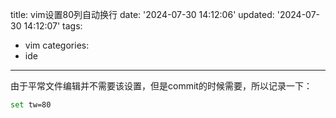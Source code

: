 title: vim设置80列自动换行
date: '2024-07-30 14:12:06'
updated: '2024-07-30 14:12:07'
tags:
  - vim
categories:
  - ide
---
由于平常文件编辑并不需要该设置，但是commit的时候需要，所以记录一下：

```bash
set tw=80
```